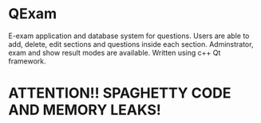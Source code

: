 # QExam

E-exam application and database system for questions. Users are able to add, delete, edit sections and questions inside each section. Adminstrator, exam and show result modes are available. Written using c++ Qt framework.


# ATTENTION!! SPAGHETTY CODE AND MEMORY LEAKS!
